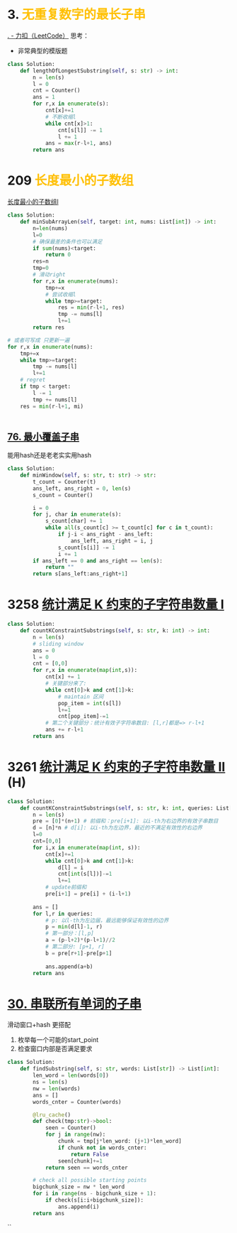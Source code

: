 # 3. <span style="color:rgb(255, 192, 0)">无重复数字的最长子串</span>
[. - 力扣（LeetCode）](https://leetcode.cn/problems/longest-substring-without-repeating-characters/)
思考：
- 非常典型的模版题
```python fold
class Solution:
    def lengthOfLongestSubstring(self, s: str) -> int:
        n = len(s)
        l = 0
        cnt = Counter()
        ans = 1
        for r,x in enumerate(s):
            cnt[x]+=1
            # 不断收缩l
            while cnt[x]>1:
                cnt[s[l]] -= 1
                l += 1
            ans = max(r-l+1, ans)
        return ans
```

# 209 <span style="color:rgb(255, 192, 0)">长度最小的子数组</span>
[长度最小的子数组l](https://leetcode.cn/problems/minimum-size-subarray-sum/description/)
```python fold
class Solution:
    def minSubArrayLen(self, target: int, nums: List[int]) -> int:
        n=len(nums)
        l=0
        # 确保最差的条件也可以满足
        if sum(nums)<target:
            return 0
        res=n
        tmp=0
        # 滑动right
        for r,x in enumerate(nums):
            tmp+=x
            # 尝试收缩l
            while tmp>=target:
                res = min(r-l+1, res)
                tmp -= nums[l]
                l+=1
        return res

# 或者可写成 只更新一遍
for r,x in enumerate(nums):
	tmp+=x
	while tmp>=target:
		tmp -= nums[l]
		l+=1
	# regret
	if tmp < target:
		l -= 1
		tmp += nums[l]
	res = min(r-l+1, mi)
            
```
## [76. 最小覆盖子串](https://leetcode.cn/problems/minimum-window-substring/)
能用hash还是老老实实用hash
```python fold
class Solution:
    def minWindow(self, s: str, t: str) -> str:
        t_count = Counter(t)
        ans_left, ans_right = 0, len(s)
        s_count = Counter()

        i = 0
        for j, char in enumerate(s):
            s_count[char] += 1
            while all(s_count[c] >= t_count[c] for c in t_count):
                if j-i < ans_right - ans_left:
                    ans_left, ans_right = i, j
                s_count[s[i]] -= 1
                i += 1
        if ans_left == 0 and ans_right == len(s):
            return ""
        return s[ans_left:ans_right+1]
```

# 3258 [统计满足 K 约束的子字符串数量 I](https://leetcode.cn/problems/count-substrings-that-satisfy-k-constraint-i/)
```python fold
class Solution:
    def countKConstraintSubstrings(self, s: str, k: int) -> int:
        n = len(s)
        # sliding window
        ans = 0
        l = 0
        cnt = [0,0]
        for r,x in enumerate(map(int,s)):
            cnt[x] += 1
            # 关键部分来了:
            while cnt[0]>k and cnt[1]>k:
                # maintain 区间
                pop_item = int(s[l])
                l+=1
                cnt[pop_item]-=1
            # 第二个关键部分：统计有效子字符串数目: [l,r]都是=> r-l+1
            ans += r-l+1
        return ans
```

# 3261 [统计满足 K 约束的子字符串数量 II](https://leetcode.cn/problems/count-substrings-that-satisfy-k-constraint-ii/) (H)
```python fold
class Solution:
    def countKConstraintSubstrings(self, s: str, k: int, queries: List[List[int]]) -> List[int]:
        n = len(s)
        pre = [0]*(n+1) # 前缀和：pre[i+1]: 以i-th为右边界的有效子串数目
        d = [n]*n # d[i]: 以i-th为左边界，最近的不满足有效性的右边界
        l=0
        cnt=[0,0]
        for i,x in enumerate(map(int, s)):
            cnt[x]+=1
            while cnt[0]>k and cnt[1]>k:
                d[l] = i
                cnt[int(s[l])]-=1
                l+=1
            # update前缀和
            pre[i+1] = pre[i] + (i-l+1)
        
        ans = []
        for l,r in queries:
            # p: 以l-th为左边届，最远能够保证有效性的边界
            p = min(d[l]-1, r)
            # 第一部分：[l,p]
            a = (p-l+2)*(p-l+1)//2
            # 第二部分: [p+1, r]
            b = pre[r+1]-pre[p+1]
            
            ans.append(a+b)
        return ans
```

# [30. 串联所有单词的子串](https://leetcode.cn/problems/substring-with-concatenation-of-all-words/)
滑动窗口+hash 更搭配
1. 枚举每一个可能的start_point
2. 检查窗口内部是否满足要求
```python fold
class Solution:
    def findSubstring(self, s: str, words: List[str]) -> List[int]:
        len_word = len(words[0])
        ns = len(s)
        nw = len(words)
        ans = []
        words_cnter = Counter(words)

        @lru_cache()
        def check(tmp:str)->bool:
            seen = Counter()
            for j in range(nw):
                chunk = tmp[j*len_word: (j+1)*len_word]
                if chunk not in words_cnter:
                    return False
                seen[chunk]+=1
            return seen == words_cnter

        # check all possible starting points
        bigchunk_size = nw * len_word
        for i in range(ns - bigchunk_size + 1):
            if check(s[i:i+bigchunk_size]):
                ans.append(i)
        return ans
```
``




